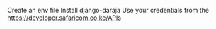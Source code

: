 Create an env file
Install django-daraja
Use your credentials from the https://developer.safaricom.co.ke/APIs
